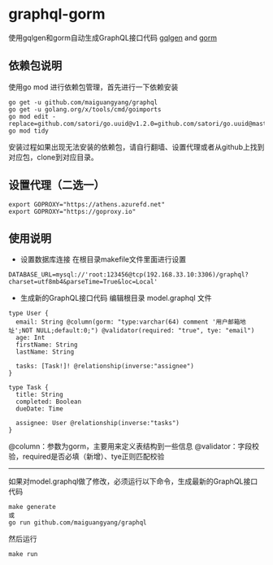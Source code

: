 # graphql-gorm

使用gqlgen和gorm自动生成GraphQL接口代码 [gqlgen](https://gqlgen.com) and [gorm](https://gorm.io)

## 依赖包说明
使用go mod 进行依赖包管理，首先进行一下依赖安装
```
go get -u github.com/maiguangyang/graphql
go get -u golang.org/x/tools/cmd/goimports
go mod edit -replace=github.com/satori/go.uuid@v1.2.0=github.com/satori/go.uuid@master
go mod tidy
```
安装过程如果出现无法安装的依赖包，请自行翻墙、设置代理或者从github上找到对应包，clone到对应目录。

## 设置代理（二选一）
```
export GOPROXY="https://athens.azurefd.net"
export GOPROXY="https://goproxy.io"
```

## 使用说明

- 设置数据库连接
在根目录makefile文件里面进行设置
```
DATABASE_URL=mysql://'root:123456@tcp(192.168.33.10:3306)/graphql?charset=utf8mb4&parseTime=True&loc=Local'
```

- 生成新的GraphQL接口代码
编辑根目录 model.graphql 文件

```
type User {
  email: String @column(gorm: "type:varchar(64) comment '用户邮箱地址';NOT NULL;default:0;") @validator(required: "true", tye: "email")
  age: Int
  firstName: String
  lastName: String

  tasks: [Task!]! @relationship(inverse:"assignee")
}

type Task {
  title: String
  completed: Boolean
  dueDate: Time

  assignee: User @relationship(inverse:"tasks")
}
```
@column：参数为gorm，主要用来定义表结构到一些信息
@validator：字段校验，required是否必填（新增）、tye正则匹配校验


------------
如果对model.graphql做了修改，必须运行以下命令，生成最新的GraphQL接口代码
```
make generate
或
go run github.com/maiguangyang/graphql
```
然后运行
```
make run
```

